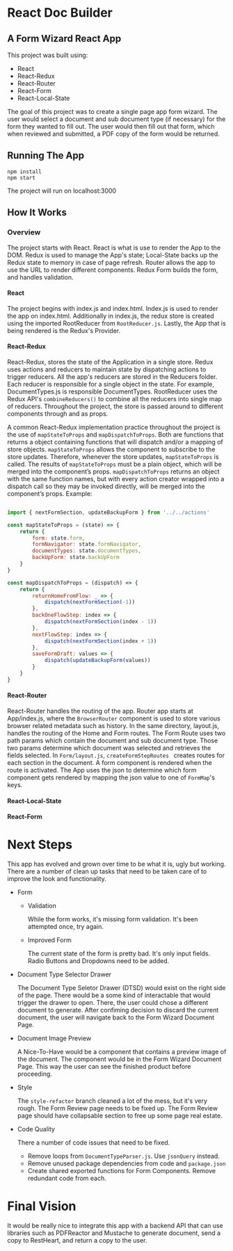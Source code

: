 React Doc Builder
======
A Form Wizard React App 
------
This project was built using:
* React
* React-Redux
* React-Router
* React-Form
* React-Local-State

The goal of this project was to create a single page app form wizard. The user would select a document and sub document type (if necessary) for the form they wanted to fill out. The user would then fill out that form, which when reviewed and submitted, a PDF copy of the form would be returned.

## Running The App
```
npm install
npm start
```
The project will run on localhost:3000

## How It Works
### Overview
The project starts with React. React is what is use to render the App to the DOM. Redux is used to manage the App's state; Local-State backs up the Redux state to memory in case of page refresh. Router allows the app to use the URL to render different components. Redux Form builds the form, and handles validation.
#### React
The project begins with index.js and index.html. Index.js is used to render the app on index.html. Additionally in index.js, the redux store is created using the imported RootReducer from ```RootReducer.js```. Lastly, the App that is being rendered is the Redux's Provider.
#### React-Redux
React-Redux, stores the state of the Application in a single store. Redux uses actions and reducers to maintain state by dispatching actions to trigger reducers. All the app's reducers are stored in the Reducers folder. Each reducer is responsible for a single object in the state. For example, DocumentTypes.js is responsible DocumentTypes.
RootReducer uses the Redux API's ```combineReducers()``` to combine all the reducers into single map of reducers. Throughout the project, the store is passed around to different components through and as props. 

A common React-Redux implementation practice throughout the project is the use of ```mapStateToProps``` and ```mapDispatchToProps```. Both are functions that returns a object containing functions that will dispatch and/or a mapping of store objects. ```mapStateToProps``` allows the component to subscribe to the store updates. Therefore, whenever the store updates, ```mapStateToProps``` is called. The results of ```mapStateToProps``` must be a plain object, which will be merged into the component’s props. ```mapDispatchToProps``` returns an object with the same function names, but with every action creator wrapped into a dispatch call so they may be invoked directly, will be merged into the component’s props. Example:
```javascript

import { nextFormSection, updateBackupForm } from '../../actions'

const mapStateToProps = (state) => {
    return {
        form: state.form,
        formNavigator: state.formNavigator,
        documentTypes: state.documentTypes,
        backUpForm: state.backUpForm
    }
}

const mapDispatchToProps = (dispatch) => {
    return {
        returnHomeFromFlow: _ => {
            dispatch(nextFormSection(-1))
        },
        backOneFlowStep: index => {
            dispatch(nextFormSection(index - 1))
        },
        nextFlowStep: index => {
            dispatch(nextFormSection(index + 1))
        },
        saveFormDraft: values => {
            dispatch(updateBackupForm(values))
        }
    }
}
```
#### React-Router
React-Router handles the routing of the app. Router app starts at App/index.js, where the ```BrowserRouter``` component is used to store various browser related metadata such as history. In the same directory, layout.js, handles the routing of the Home and Form routes. The Form Route uses two path params which contain the document and sub document type. Those two params determine which document was selected and retrieves the fields selected. In ```Form/layout.js```, ```createFormStepRoutes ``` creates routes for each section in the document. A form component is rendered when the route is activated. The App uses the json to determine which form component gets rendered by mapping the json value to one of ```FormMap```'s keys. 

#### React-Local-State

#### React-Form

Next Steps
=======
This app has evolved and grown over time to be what it is, ugly but working. There are a number of clean up tasks that need to be taken care of to improve the look and functionality. 
* Form
  * Validation
    
    While the form works, it's missing form validation. It's been attempted once, try again.
  * Improved Form
   
    The current state of the form is pretty bad. It's only input fields. Radio Buttons and Dropdowns need to be added. 
* Document Type Selector Drawer
  
  The Document Type Seletor Drawer (DTSD) would exist on the right side of the page. There would be a some kind of interactable that would trigger the drawer to open. There, the user could chose a different document to generate. After confiming decision to discard the current document, the user will navigate back to the Form Wizard Document Page.
  
* Document Image Preview

  A Nice-To-Have would be a component that contains a preview image of the document. The component would be in the Form Wizard Document Page. This way the user can see the finished product before proceeding.

* Style
  
  The ```style-refactor``` branch cleaned a lot of the mess, but it's very rough. The Form Review page needs to be fixed up. The Form Review page should have collapsable section to free up some page real estate.

* Code Quality

  There a number of code issues that need to be fixed.
  * Remove loops from ```DocumentTypeParser.js```. Use ```jsonQuery``` instead.
  * Remove unused package dependencies from code and ```package.json```
  * Create shared exported functions for Form Components. Remove redundant code from each.

Final Vision
=======
It would be really nice to integrate this app with a backend API that can use libraries such as PDFReactor and Mustache to generate document, send a copy to RestHeart, and return a copy to the user.
